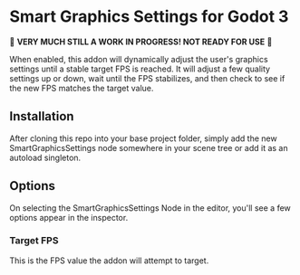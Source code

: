 # Smart Graphics Settings for Godot 3

🛑 **VERY MUCH STILL A WORK IN PROGRESS! NOT READY FOR USE** 🛑

When enabled, this addon will dynamically adjust the user's graphics settings until a stable target FPS is reached. It will adjust a few quality settings up or down, wait until the FPS stabilizes, and then check to see if the new FPS matches the target value.

## Installation

After cloning this repo into your base project folder, simply add the new SmartGraphicsSettings node somewhere in your scene tree or add it as an autoload singleton.

## Options

On selecting the SmartGraphicsSettings Node in the editor, you'll see a few options appear in the inspector.

### Target FPS

This is the FPS value the addon will attempt to target.
